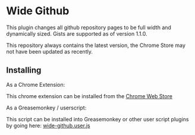 Wide Github
===========

This plugin changes all github repository pages to be full width and dynamically sized. Gists are supported as of version 1.1.0.

This repository always contains the latest version, the Chrome Store may not have been updated as recently.

Installing
----------

As a Chrome Extension:

This chrome extension can be installed from the [Chrome Web Store](https://chrome.google.com/webstore/detail/wide-github/kaalofacklcidaampbokdplbklpeldpj)

As a Greasemonkey / userscript:

This script can be installed into Greasemonkey or other user script plugins by going here: [wide-github.user.js](https://raw.githubusercontent.com/xthexder/wide-github/master/wide-github.user.js)
